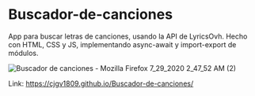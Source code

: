 # Buscador-de-canciones
App para buscar letras de canciones, usando la API de LyricsOvh. Hecho con HTML, CSS y JS, implementando async-await y import-export de módulos.

![Buscador de canciones - Mozilla Firefox 7_29_2020 2_47_52 AM (2)](https://user-images.githubusercontent.com/57246901/88762249-2ca33c80-d147-11ea-88db-8d393587a10e.png)

Link: 
https://cjgv1809.github.io/Buscador-de-canciones/
